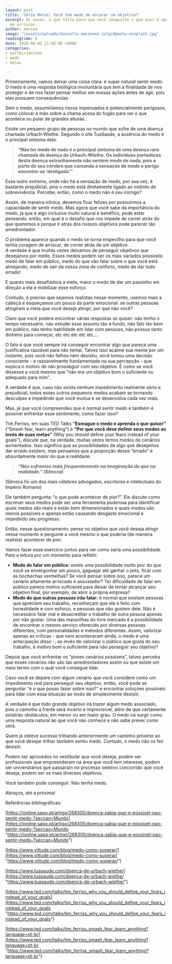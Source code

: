 ```yaml
---
layout: post
title: 'Série Metas: Você tem medo de encarar um objetivo?'
excerpt: Às vezes, o que falta para que você conquiste o que quer é apenas a coragem
  de arriscar.
author: marina
image: "/assets/uploads/danielle-macinnes-iulgi9pwetu-unsplash.jpg"
readingtime: 6
date: 2020-08-02 21:00:00 +0000
categories:
- perfeccionismo
- medo
- metas

---
```

Primeiramente, vamos deixar uma coisa clara: é super natural sentir medo. O medo é uma resposta biológica involuntária que tem a finalidade de nos proteger e de nos fazer pensar melhor em nossas ações antes de agir, pois elas possuem consequências.

Sem o medo, assumiríamos riscos impensados e potencialmente perigosos, como colocar a mão sobre a chama acesa do fogão para ver o que acontece ou pular de grandes alturas.

Existe um pequeno grupo de pessoas no mundo que sofre de uma doença chamada Urbach-Wiethe. Segundo o site TuaSaúde, a ausência do medo é o principal sintoma dela:

> **“Não ter medo de nada é o principal sintoma de uma doença rara chamada de doença de Urbach-Wiethe. Os indivíduos portadores desta doença estranhamente não sentem medo de nada, pois a parte do seu cérebro que comanda a sensação de medo e perigo encontra-se ‘desligada’.”**

Esse outro extremo, onde não há a sensação de medo, por sua vez, é bastante prejudicial, pois o medo está diretamente ligado ao instinto de sobrevivência. Percebe, então, como o medo não é seu inimigo?

Assim, de maneira irônica, devemos ficar felizes por possuirmos a capacidade de sentir medo. Mas agora que você sabe da importância do medo, já que é algo inclusive muito natural e benéfico, pode estar pensando, então, em qual é o desafio que nos impede de correr atrás do que queremos e porque ir atrás dos nossos objetivos pode parecer tão amedrontador.

O problema aparece quando o medo se torna empecilho para que você tenha coragem de arriscar, de correr atrás de um objetivo.  
A verdade é que muitas vezes deixamos de perseguir objetivos que desejamos por medo. Esses medos podem ser os mais variados possíveis: medo de falar em público, medo do que vão falar sobre o que você está almejando, medo de sair da nossa zona de conforto, medo de dar tudo errado!

E quanto mais desafiadora a meta, maior o medo de dar um passinho em direção a ela e mobilizar esse esforço.

Contudo, é preciso que sejamos realistas nesse momento, usemos mais a cabeça e esqueçamos um pouco da parte emocional: se outras pessoas atingiram a meta que você deseja atingir, por que não você?

Claro que você poderá encontrar várias respostas se quiser: não tenho o tempo necessário, não estudei esse assunto tão a fundo, não falo tão bem em público, não tenho habilidade em lidar com pessoas, não possuo tanto dinheiro para começar, etc etc etc etc etc….

O fato é que você sempre irá conseguir encontrar algo que pareça uma justificativa razoável para não tentar. Talvez isso acalme sua mente por um instante, pois você não falhou nem desistiu, você tomou uma decisão consciente - e razoavelmente fundamentada na sua percepção - que explica o motivo de não prosseguir com seu objetivo. É como se você dissesse a você mesmo que “não era um objetivo bom o suficiente ou adequado para mim”.

A verdade é que, caso não exista nenhum impedimento realmente sério e prejudicial, todos esses outros pequenos medos acabam se tornando desculpas e impedindo que você evolua e se desenvolva cada vez mais.

Mas, já que você compreendeu que é normal sentir medo e também é possível enfrentar esse sentimento, como fazer isso?

Tim Ferriss, em suas TED Talks **“Esmague o medo e aprenda o que quiser”** (“Smash fear, learn anything”) e **“Por que você deve definir seus medos ao invés de suas metas”** (Why you should define your fears instead of your goals”), discute que, na verdade, muitas vezes temos medos de cenários aumentados. Isso significa que as possibilidades de algo que desejamos dar errado existem, mas pensamos que a proporção desse “errado” é absurdamente maior do que a realidade:

> **_“Nós sofremos mais frequentemente na imaginação do que na realidade.” (Sêneca)_**

(Sêneca foi um dos mais célebres advogados, escritores e intelectuais do Império Romano)

Ele também pergunta: “o que pode acontecer de pior?”. Ele discute como escrever seus medos pode ser uma ferramenta poderosa para identificar quais medos são reais e estão bem dimensionados e quais medos são menos possíveis e apenas estão causando desgaste emocional e impedindo seu progresso.

Então, nesse questionamento: pense no objetivo que você deseja atingir nesse momento e pergunte a você mesmo o que poderia (de maneira realista) acontecer de pior.

Vamos fazer esse exercício juntos para ver como seria uma possibilidade. Pare a leitura por um momento para refletir:

* **Medo de falar em público:** existe uma possibilidade muito pior do que você se envergonhar um pouco, gaguejar até ganhar o jeito, ficar com as bochechas vermelhas? Se você pensar sobre isso, parece um cenário altamente arriscado e assustador? Ter dificuldade de falar em público parece motivo suficiente para deixar de tentar alcançar seu objetivo final, por exemplo, de abrir a própria empresa?
* **Medo do que outras pessoas irão falar:** é normal que existam pessoas que apreciem seu trabalho, reconheçam que ele é feito com honestidade e com esforço, e pessoas que não gostem dele. Não é necessário falar mal e desacreditar o trabalho de outra pessoa apenas por não gostar. Uma das maravilhas do livre mercado é a possibilidade de encontrar o mesmo serviço oferecido por diversas pessoas diferentes, com personalidades e métodos diferentes. Assim, valorizar apenas as críticas - que nem aconteceram ainda, o medo é uma antecipação disso -, ao invés de valorizar o público que gosta do seu trabalho, é motivo bom o suficiente para não perseguir seu objetivo?

Depois que você enfrentar os “piores cenários possíveis”, talvez perceba que esses cenários não são tão amedrontadores assim ou que existe um meio termo com o qual você consegue lidar.

Caso você se depare com algum cenário que você considere como um impedimento real para perseguir seu objetivo, então, você pode se perguntar “e o que posso fazer sobre isso?” e encontrar soluções possíveis para lidar com essa situação ao invés de simplesmente desistir.

A verdade é que todo grande objetivo irá trazer algum medo associado, pois o caminho à frente será incerto e imprevisível, além de que certamente existirão obstáculos, em menor ou em maior grau. O medo irá surgir como uma resposta natural ao que você não conhece e não sabe prever como será.

Quem já obteve sucesso trilhando anteriormente um caminho próximo ao que você desejar trilhar também sentiu medo. Contudo, o medo não os fez desistir.

Podem ser aprovados no vestibular que você deseja, podem ser profissionais que empreenderam na área que você tem interesse, podem ser universitários que passaram no processo seletivo concorrido que você deseja, podem ser os mais diversos objetivos.

Você também pode conseguir. Não tenha medo.

Abraços, até a próxima!

Referências bibliográficas:

[https://ionline.sapo.pt/artigo/268305/doenca-sabia-que-e-possivel-nao-sentir-medo-?seccao=Mundo](https://ionline.sapo.pt/artigo/268305/doenca-sabia-que-e-possivel-nao-sentir-medo-?seccao=Mundo "https://ionline.sapo.pt/artigo/268305/doenca-sabia-que-e-possivel-nao-sentir-medo-?seccao=Mundo")

[https://www.vittude.com/blog/medo-como-superar/](https://www.vittude.com/blog/medo-como-superar/ "https://www.vittude.com/blog/medo-como-superar/")

[https://www.tuasaude.com/doenca-de-urbach-wiethe/](https://www.tuasaude.com/doenca-de-urbach-wiethe/ "https://www.tuasaude.com/doenca-de-urbach-wiethe/")

[https://www.ted.com/talks/tim_ferriss_why_you_should_define_your_fears_instead_of_your_goals](https://www.ted.com/talks/tim_ferriss_why_you_should_define_your_fears_instead_of_your_goals "https://www.ted.com/talks/tim_ferriss_why_you_should_define_your_fears_instead_of_your_goals")

[https://www.ted.com/talks/tim_ferriss_smash_fear_learn_anything?language=pt-br](https://www.ted.com/talks/tim_ferriss_smash_fear_learn_anything?language=pt-br "https://www.ted.com/talks/tim_ferriss_smash_fear_learn_anything?language=pt-br")